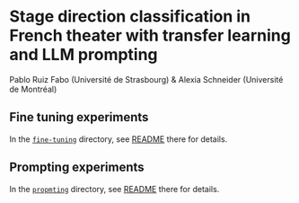 # Stage direction classification in French theater with transfer learning and LLM prompting
Pablo Ruiz Fabo (Université de Strasbourg) & Alexia Schneider (Université de Montréal)

## Fine tuning experiments

In the [`fine-tuning`](./fine-tuning) directory, see [README](fine-tuning/README.md) there for details.

## Prompting experiments

In the [`propmting`](./prompting) directory, see [README](prompting/README.md) there for details.